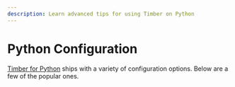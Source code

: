 ```yaml
---
description: Learn advanced tips for using Timber on Python
---
```

# Python Configuration

[Timber for Python](https://github.com/timberio/timber-python) ships with a variety of configuration options. Below are a few of the popular ones. 

